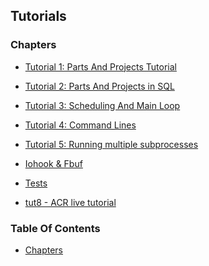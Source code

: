 ## Tutorials


### Chapters
<a href="#chapters"></a>

* [Tutorial 1: Parts And Projects Tutorial](/txt/tut/tut1.md)

* [Tutorial 2: Parts And Projects in SQL](/txt/tut/tut2.md)

* [Tutorial 3: Scheduling And Main Loop](/txt/tut/tut3.md)

* [Tutorial 4: Command Lines](/txt/tut/tut4.md)

* [Tutorial 5: Running multiple subprocesses](/txt/tut/tut5.md)

* [Iohook & Fbuf](/txt/tut/tut6.md)

* [Tests](/txt/tut/tut7.md)

* [tut8 - ACR live tutorial](/txt/tut/tut8.md)

### Table Of Contents
<a href="#table-of-contents"></a>
* [Chapters](#chapters)

